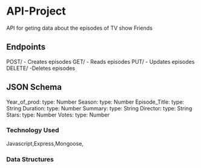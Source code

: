 # API-Project

API for geting data about the episodes of TV show Friends

## Endpoints

POST/ - Creates episodes
GET/ - Reads episodes
PUT/ - Updates episodes
DELETE/ -Deletes episodes

## JSON Schema

Year_of_prod: type: Number
Season: type: Number
Episode_Title: type: String
Duration: type: Number
Summary: type: String
Director: type: String
Stars: type: Number
Votes: type: Number

### Technology Used

Javascript,Express,Mongoose,

### Data Structures

